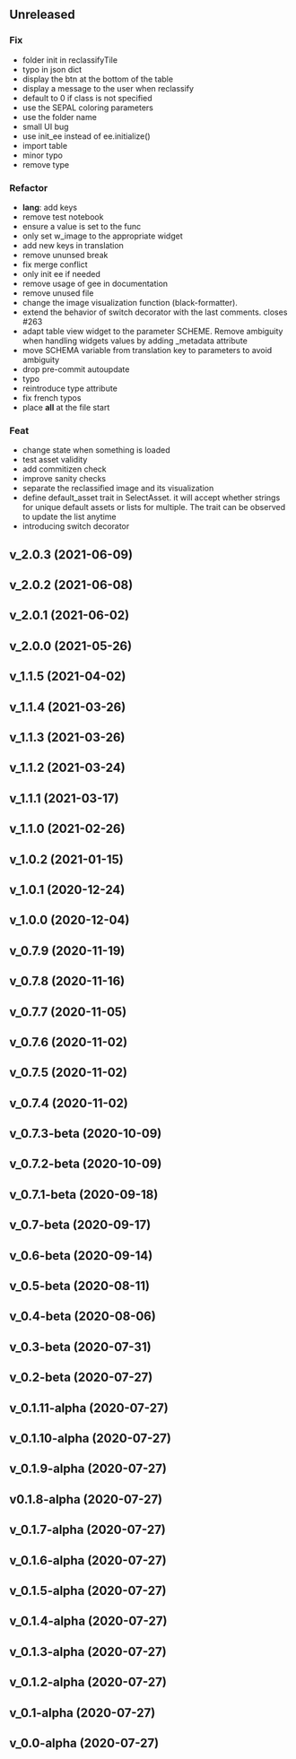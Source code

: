 ## Unreleased

### Fix

- folder init in reclassifyTile
- typo in json dict
- display the btn at the bottom of the table
- display a message to the user when reclassify
- default to 0 if class is not specified
- use the SEPAL coloring parameters
- use the folder name
- small UI bug
- use init_ee instead of ee.initialize()
- import table
- minor typo
- remove type

### Refactor

- **lang**: add keys
- remove test notebook
- ensure a value is set to the func
- only set w_image to the appropriate widget
- add new keys in translation
- remove ununsed break
- fix merge conflict
- only init ee if needed
- remove usage of gee in documentation
- remove unused file
- change the image visualization function (black-formatter).
- extend the behavior of switch decorator with the last comments. closes #263
- adapt table view widget to the parameter SCHEME. Remove ambiguity when handling widgets values by adding _metadata attribute
- move SCHEMA variable from translation key to parameters to avoid ambiguity
- drop pre-commit autoupdate
- typo
- reintroduce type attribute
- fix french typos
- place __all__ at the file start

### Feat

- change state when something is loaded
- test asset validity
- add commitizen check
- improve sanity checks
- separate the reclassified image and its visualization
- define default_asset trait in SelectAsset. it will accept whether strings for unique default assets or lists for multiple. The trait can be observed to update the list anytime
- introducing switch decorator

## v_2.0.3 (2021-06-09)

## v_2.0.2 (2021-06-08)

## v_2.0.1 (2021-06-02)

## v_2.0.0 (2021-05-26)

## v_1.1.5 (2021-04-02)

## v_1.1.4 (2021-03-26)

## v_1.1.3 (2021-03-26)

## v_1.1.2 (2021-03-24)

## v_1.1.1 (2021-03-17)

## v_1.1.0 (2021-02-26)

## v_1.0.2 (2021-01-15)

## v_1.0.1 (2020-12-24)

## v_1.0.0 (2020-12-04)

## v_0.7.9 (2020-11-19)

## v_0.7.8 (2020-11-16)

## v_0.7.7 (2020-11-05)

## v_0.7.6 (2020-11-02)

## v_0.7.5 (2020-11-02)

## v_0.7.4 (2020-11-02)

## v_0.7.3-beta (2020-10-09)

## v_0.7.2-beta (2020-10-09)

## v_0.7.1-beta (2020-09-18)

## v_0.7-beta (2020-09-17)

## v_0.6-beta (2020-09-14)

## v_0.5-beta (2020-08-11)

## v_0.4-beta (2020-08-06)

## v_0.3-beta (2020-07-31)

## v_0.2-beta (2020-07-27)

## v_0.1.11-alpha (2020-07-27)

## v_0.1.10-alpha (2020-07-27)

## v_0.1.9-alpha (2020-07-27)

## v0.1.8-alpha (2020-07-27)

## v_0.1.7-alpha (2020-07-27)

## v_0.1.6-alpha (2020-07-27)

## v_0.1.5-alpha (2020-07-27)

## v_0.1.4-alpha (2020-07-27)

## v_0.1.3-alpha (2020-07-27)

## v_0.1.2-alpha (2020-07-27)

## v_0.1-alpha (2020-07-27)

## v_0.0-alpha (2020-07-27)
